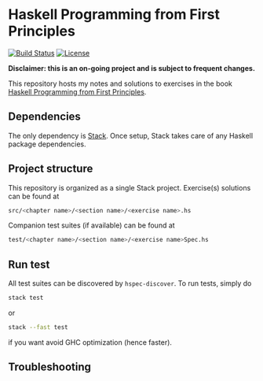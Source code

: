 # Haskell Programming from First Principles
[![Build Status](https://travis-ci.org/BoeingX/haskell-programming-from-first-principles.svg?branch=master)](https://travis-ci.org/BoeingX/haskell-programming-from-first-principles)
[![License](https://img.shields.io/badge/License-BSD%203--Clause-blue.svg)](https://opensource.org/licenses/BSD-3-Clause)


**Disclaimer: this is an on-going project and is subject to frequent changes.**

This repository hosts my notes and solutions to exercises in the book
[Haskell Programming from First Principles](http://haskellbook.com/).

## Dependencies

The only dependency is [Stack](https://docs.haskellstack.org/en/stable/README/). 
Once setup, Stack takes care of any Haskell package dependencies.

## Project structure

This repository is organized as a single Stack project.
Exercise(s) solutions can be found at
```bash
src/<chapter name>/<section name>/<exercise name>.hs
```
Companion test suites (if available) can be found at
```bash
test/<chapter name>/<section name>/<exercise name>Spec.hs
```

## Run test

All test suites can be discovered by `hspec-discover`. To run tests, simply do

```bash
stack test
```
or
```bash
stack --fast test
```
if you want avoid GHC optimization (hence faster).

## Troubleshooting

